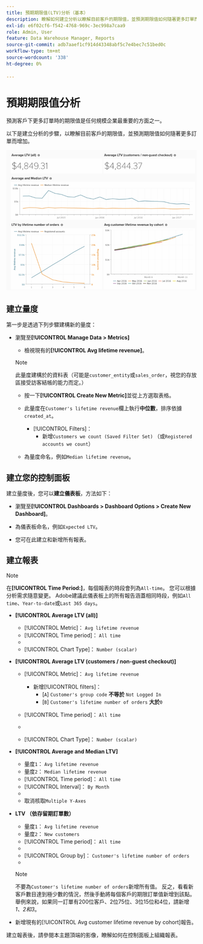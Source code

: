 ```yaml
---
title: 預期期限值(LTV)分析（基本）
description: 瞭解如何建立分析以瞭解目前客戶的期限值，並預測期限值如何隨著更多訂單而增加。
exl-id: e6f02cf6-f542-4768-969c-3ec998a7caa9
role: Admin, User
feature: Data Warehouse Manager, Reports
source-git-commit: adb7aaef1cf914d43348abf5c7e4bec7c51bed0c
workflow-type: tm+mt
source-wordcount: '338'
ht-degree: 0%

---
```


# 預期期限值分析

預測客戶下更多訂單時的期限值是任何規模企業最重要的方面之一。

以下是建立分析的步驟，以瞭解目前客戶的期限值，並預測期限值如何隨著更多訂單而增加。

![預期期限值](../../assets/expected_ltv_720.png)

## 建立量度

第一步是透過下列步驟建構新的量度：
* 瀏覽至&#x200B;**[!UICONTROL Manage Data > Metrics]**
   * 檢視現有的&#x200B;**[!UICONTROL Avg lifetime revenue]**。

  >[!NOTE]
  >
  >此量度建構於的資料表（可能是`customer_entity`或`sales_order`，視您的存放區接受訪客結帳的能力而定。）

   * 按一下&#x200B;**[!UICONTROL Create New Metric]**&#x200B;並從上方選取表格。
   * 此量度在`Customer's lifetime revenue`欄上執行&#x200B;**中位數**，排序依據`created_at`。
      * [!UICONTROL Filters]：
         * 新增`Customers we count (Saved Filter Set)` （或`Registered accounts we count`）

   * 為量度命名，例如`Median lifetime revenue`。

## 建立您的控制面板

建立量度後，您可以&#x200B;**建立儀表板**，方法如下：
* 瀏覽至&#x200B;**[!UICONTROL Dashboards > Dashboard Options > Create New Dashboard]**。
* 為儀表板命名，例如`Expected LTV`。

* 您可在此建立和新增所有報表。

## 建立報表

>[!NOTE]
>
>在&#x200B;**[!UICONTROL Time Period:]**，每個報表的時段會列為`All-time`。 您可以根據分析需求隨意變更。 Adobe建議此儀表板上的所有報告涵蓋相同時段，例如`All time`、`Year-to-date`或`Last 365 days`。

* **[!UICONTROL Average LTV (all)]**
   * [!UICONTROL Metric]： `Avg lifetime revenue`
   * [!UICONTROL Time period]： `All time`
   * 
     [！UICONTROL間隔]: `None`
   * [!UICONTROL Chart Type]： `Number (scalar)`

* **[!UICONTROL Average LTV (customers / non-guest checkout)]**
   * [!UICONTROL Metric]： `Avg lifetime revenue`
      * 新增[!UICONTROL filters]：
         * [`A`] `Customer's group code` **不等於** `Not Logged In`
         * [`B`] `Customer's lifetime number of orders` **大於**`0`

   * [!UICONTROL Time period]： `All time`
   * 
     [！UICONTROL間隔]: `None`
   * [!UICONTROL Chart Type]： `Number (scalar)`

* **[!UICONTROL Average and Median LTV]**
   * 量度`1`： `Avg lifetime revenue`
   * 量度`2`： `Median lifetime revenue`
   * [!UICONTROL Time period]： `All time`
   * [!UICONTROL Interval]： `By Month`
   * 
     [！UICONTROL圖表型別]: `Line`
   * 取消核取`Multiple Y-Axes`

* **LTV （依存留期訂單數）**
   * 量度`1`： `Avg lifetime revenue`
   * 量度`2`： `New customers`
   * [!UICONTROL Time period]： `All time`
   * 
     [！UICONTROL間隔]: `None`
   * [!UICONTROL Group by]： `Customer's lifetime number of orders`
   * 
     [！UICONTROL圖表型別]: `Line`

  >[!NOTE]
  >
  >不要為`Customer's lifetime number of orders`新增所有值。 反之，看看新客戶數目達到極少數的情況，然後手動將每個客戶的期限訂單值新增到該點。 舉例來說，如果同一訂單有200位客戶、2位75位、3位15位和4位，請新增&#x200B;*1、2和3*。

* 新增現有的[!UICONTROL Avg customer lifetime revenue by cohort]報告。

建立報表後，請參閱本主題頂端的影像，瞭解如何在控制面板上組織報表。
